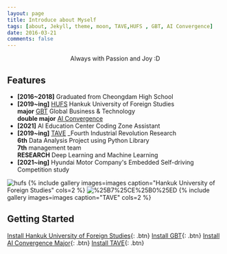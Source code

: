 ```yaml
---
layout: page
title: Introduce about Myself
tags: [about, Jekyll, theme, moon, TAVE,HUFS , GBT, AI Convergence]
date: 2016-03-21
comments: false
---
```

    
<center>Always with Passion and Joy :D</center>

## Features
* **[2016~2018]** Graduated from Cheongdam High School
* **[2019~ing]** [HUFS](http://www.hufs.ac.kr/) Hankuk University of Foreign Studies <br/>**major** [GBT](http://hufsgbtgbt.cafe24.com/) Global Business & Technology <br/>**double major** [AI Convergence](http://soft.hufs.ac.kr/)
* **[2021]** AI Education Center Coding Zone Assistant
* **[2019~ing]** [TAVE](https://blog.naver.com/t-ave) _Fourth Industrial Revolution Research
<br/>**6th** Data Analysis Project using Python Library
<br/>**7th** management team
<br/> **RESEARCH** Deep Learning and Machine Learning 
* **[2021~ing]** Hyundai Motor Company's Embedded Self-driving Competition study

![hufs](https://github.com/yerimoh/yerimoh.github.io/blob/main/assets/img/hufs.png)
{% include gallery images=images caption="Hankuk University of Foreign Studies" cols=2 %}
![%25B7%25CE%25B0%25ED](https://github.com/yerimoh/yerimoh.github.io/blob/main/assets/img/%25B7%25CE%25B0%25ED.png)
{% include gallery images=images caption="TAVE" cols=2 %}



## Getting Started
      

[Install Hankuk University of Foreign Studies](http://www.hufs.ac.kr/){: .btn}
[Install GBT](http://hufsgbtgbt.cafe24.com/){: .btn}
[Install AI Convergence Major](http://soft.hufs.ac.kr/){: .btn}
[Install TAVE](https://blog.naver.com/t-ave){: .btn}

